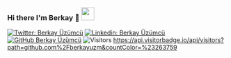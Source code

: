 ### Hi there I'm Berkay 👋 <img src="https://media.giphy.com/media/WUlplcMpOCEmTGBtBW/giphy.gif" width="30">
[![Twitter: Berkay Üzümcü](https://img.shields.io/twitter/follow/berkayuzm?style=social)](https://twitter.com/berkayuzm)
[![Linkedin: Berkay Üzümcü](https://img.shields.io/badge/-berkayuzm-blue?style=flat-square&logo=Linkedin&logoColor=white&link=https://www.linkedin.com/in/berkayuzm/)](https://www.linkedin.com/in/berkayuzm/)
[![GitHub Berkay Üzümcü](https://img.shields.io/github/followers/berkayuzm?label=follow&style=social)](https://github.com/berkayuzm)
![Visitors](https://api.visitorbadge.io/api/visitors?path=github.com%2Fberkayuzm&countColor=%23263759)
https://api.visitorbadge.io/api/visitors?path=github.com%2Fberkayuzm&countColor=%23263759
<!--
**berkayuzm/berkayuzm** is a ✨ _special_ ✨ repository because its `README.md` (this file) appears on your GitHub profile.

Here are some ideas to get you started:

- 🔭 I’m currently working on ...
- 🌱 I’m currently learning ...
- 👯 I’m looking to collaborate on ...
- 🤔 I’m looking for help with ...
- 💬 Ask me about ...
- 📫 How to reach me: ...
- 😄 Pronouns: ...
- ⚡ Fun fact: ...
-->
